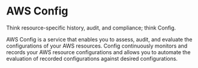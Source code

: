 # AWS Config

Think resource-specific history, audit, and compliance; think Config.

AWS Config is a service that enables you to assess, audit, and evaluate the configurations of your AWS resources. Config continuously monitors and records your AWS resource configurations and allows you to automate the evaluation of recorded configurations against desired configurations.
